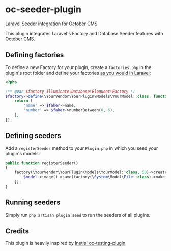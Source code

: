 # oc-seeder-plugin

Laravel Seeder integration for October CMS

This plugin integrates Laravel's Factory and Database Seeder features with October CMS.

## Defining factories

To define a new Factory for your plugin, create a `factories.php` in the plugin's root folder and define your factories [as you would in Laravel](https://laravel.com/docs/6.x/database-testing#writing-factories):

```php
<?php

/** @var $factory Illuminate\Database\Eloquent\Factory */
$factory->define(\YourVendor\YourPlugin\Models\YourModel::class, function (\OFFLINE\Seeder\Classes\Generator $faker) {
    return [
        'name' => $faker->name,
        'number' => $faker->numberBetween(0, 6),
    ];
});
```

## Defining seeders

Add a `registerSeeder` method to your `Plugin.php` in which you seed your plugin's models:

```php
public function registerSeeder()
{
    factory(\YourVendor\YourPlugin\Models\YourModel::class, 50)->create()->each(function ($model) {
        $model->image()->save(factory(\System\Model\File::class)->make());
    });
}
```

## Running seeders

Simply run `php artisan plugin:seed` to run the seeders of all plugins.

## Credits

This plugin is heavily inspired by [Inetis' oc-testing-plugin](https://github.com/inetis-ch/oc-testing-plugin).
